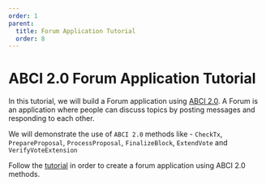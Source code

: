 ```yaml
---
order: 1
parent:
  title: Forum Application Tutorial
  order: 8
---
```


# ABCI 2.0 Forum Application Tutorial

In this tutorial, we will build a Forum application using [ABCI 2.0](https://docs.cometbft.com/v1.0/spec/abci/).
A Forum is an application where people can discuss topics by posting messages and responding to each other.

We will demonstrate the use of `ABCI 2.0` methods like - `CheckTx`, `PrepareProposal`, `ProcessProposal`, `FinalizeBlock`,
`ExtendVote` and `VerifyVoteExtension`

Follow the [tutorial](1.abci-intro.md) in order to create a forum application using ABCI 2.0 methods.
